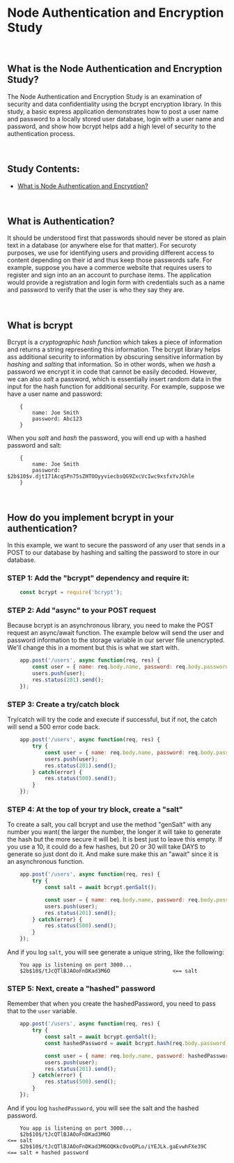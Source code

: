 # Node Authentication and Encryption Study

<br>

## What is the Node Authentication and Encryption Study?
The Node Authentication and Encryption Study is an examination of security and data confidentiality using the bcrypt encryption library. In this study, a basic express application
demonstrates how to post a user name and password to a locally stored user database, login with a user name and password, and show how bcrypt helps add a high level of security to the
authentication process.

<br>

## Study Contents:

* [What is Node Authentication and Encryption?](#)

<br>

## What is Authentication?
It should be understood first that passwords should never be stored as plain text in a database (or anywhere else for that matter). For securoty purposes, we use for identifying users and providing different access to content depending on their id and thus keep those passwords safe. For example, suppose you have a commerce website that requires users to register and sign into an an account to purchase items. The application would provide a registration and login form with credentials such as a name and password to verify that the user is who they say they are.


<br>

## What is bcrypt
Bcrypt is a *cryptographic hash function* which takes a piece of information and returns a string representing this information. The bcrypt library helps ass additional security to information by obscuring sensitive information by *hashing* and *salting* that information. So in other words, when we *hash* a password we encrypt it in code that cannot be easily decoded.  However, we can also *salt* a password, which is essentially insert random data in the input for the hash function for additional security.  For example, suppose we have a user name and password:
```
    {
        name: Joe Smith
        password: Abc123
    }
```
When you *salt* and *hash* the password, you will end up with a hashed password and salt:
```
    {
        name: Joe Smith
        password: $2b$10$v.djtI71AcqSPn75sZHTOOyyviecbsQG9ZxcVcIwc9xsfxYvJGhle
    }
```

<br>

## How do you implement bcrypt in your authentication?
In this example, we want to secure the password of any user that sends in a POST to our database by hashing and salting the password to store in our database. 

### STEP 1: Add the "bcrypt" dependency and require it:
```JavaScript
    const bcrypt = require('bcrypt');
```

### STEP 2: Add "async" to your POST request
Because bcrypt is an asynchronous library, you need to make the POST request an async/await function.  The example below will send the user and password information to the storage variable in our server file unencrypted. We'll change this in a moment but this is what we start with.
```JavaScript
    app.post('/users', async function(req, res) {                                // add async modifier
        const user = { name: req.body.name, password: req.body.password}         // store inputs as "user"
        users.push(user);                                                        // and push the user to "users"
        res.status(201).send();                                                  // and send!
    });
```

### STEP 3: Create a try/catch block
Try/catch will try the code and execute if successful, but if not, the catch will send a 500 error code back.
```JavaScript
    app.post('/users', async function(req, res) {
        try {                                                                                // try
            const user = { name: req.body.name, password: req.body.password}
            users.push(user);
            res.status(201).send();
        } catch(error) {                                                                     // catch
            res.status(500).send();
        }
    });
```

### STEP 4: At the top of your try block, create a "salt"
To create a salt, you call bcrypt and use the method "genSalt" with any number you want( the larger the number, the longer it will take to generate the hash but the more secure it will be). 
It is best just to leave this empty. If you use a 10, it could do a few hashes, but 20 or 30 will take DAYS to generate so just dont do it.  And make sure make this an "await" since it is an asynchronous function.  
```JavaScript
    app.post('/users', async function(req, res) {
        try {
            const salt = await bcrypt.genSalt();                                          // salt added

            const user = { name: req.body.name, password: req.body.password}
            users.push(user);
            res.status(201).send();
        } catch(error) {
            res.status(500).send();
        }
    });
```
And if you log ```salt```, you will see generate a unique string, like the following:
```
    You app is listening on port 3000... 
    $2b$10$/tJcQTlBJAOoFnDKad3M6O                    <== salt
```

### STEP 5: Next, create a "hashed" password
Remember that when you create the hashedPassword, you need to pass that to the ```user``` variable.
```JavaScript
    app.post('/users', async function(req, res) {
        try {
            const salt = await bcrypt.genSalt();
            const hashedPassword = await bcrypt.hash(req.body.password, salt);       // hashed password

            const user = { name: req.body.name, password: hashedPassword}            // and pass to user.
            users.push(user);
            res.status(201).send();
        } catch(error) {
            res.status(500).send();
        }
    });
```
And if you log ```hashedPassword```, you will see the salt and the hashed password.
```
    You app is listening on port 3000... 
    $2b$10$/tJcQTlBJAOoFnDKad3M6O                                         <== salt
    $2b$10$/tJcQTlBJAOoFnDKad3M6OQKkcOvoQPLo/iYEJLk.gaEvwhFXe39C          <== salt + hashed password
```






